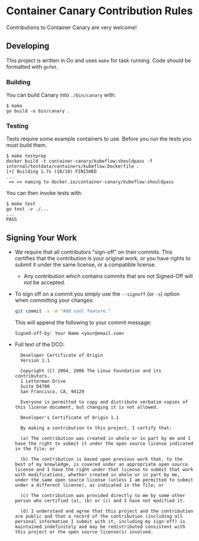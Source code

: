 # Container Canary Contribution Rules

Contributions to Container Canary are very welcome!

## Developing

This project is written in Go and uses `make` for task running. Code should be formatted with `gofmt`.

### Building

You can build Canary into `./bin/canary` with:

```shell
$ make
go build -o bin/canary .
```

### Testing

Tests require some example containers to use. Before you run the tests you must build them.

```console
$ make testprep
docker build -t container-canary/kubeflow:shouldpass -f internal/testdata/containers/kubeflow.Dockerfile .
[+] Building 1.7s (10/10) FINISHED
...
 => => naming to docker.io/container-canary/kubeflow:shouldpass
 ```

You can then invoke tests with:

```shell
$ make test
go test -v ./...
...
PASS
```

## Signing Your Work

* We require that all contributors "sign-off" on their commits. This certifies that the contribution is your original work, or you have rights to submit it under the same license, or a compatible license.

  * Any contribution which contains commits that are not Signed-Off will not be accepted.

* To sign off on a commit you simply use the `--signoff` (or `-s`) option when committing your changes:

  ```bash
  git commit -s -m "Add cool feature."
  ```

  This will append the following to your commit message:

  ```
  Signed-off-by: Your Name <your@email.com>
  ```

* Full text of the DCO:

  ```
    Developer Certificate of Origin
    Version 1.1

    Copyright (C) 2004, 2006 The Linux Foundation and its contributors.
    1 Letterman Drive
    Suite D4700
    San Francisco, CA, 94129

    Everyone is permitted to copy and distribute verbatim copies of this license document, but changing it is not allowed.
  ```

  ```
    Developer's Certificate of Origin 1.1

    By making a contribution to this project, I certify that:

    (a) The contribution was created in whole or in part by me and I have the right to submit it under the open source license indicated in the file; or

    (b) The contribution is based upon previous work that, to the best of my knowledge, is covered under an appropriate open source license and I have the right under that license to submit that work with modifications, whether created in whole or in part by me, under the same open source license (unless I am permitted to submit under a different license), as indicated in the file; or

    (c) The contribution was provided directly to me by some other person who certified (a), (b) or (c) and I have not modified it.

    (d) I understand and agree that this project and the contribution are public and that a record of the contribution (including all personal information I submit with it, including my sign-off) is maintained indefinitely and may be redistributed consistent with this project or the open source license(s) involved.
  ```
